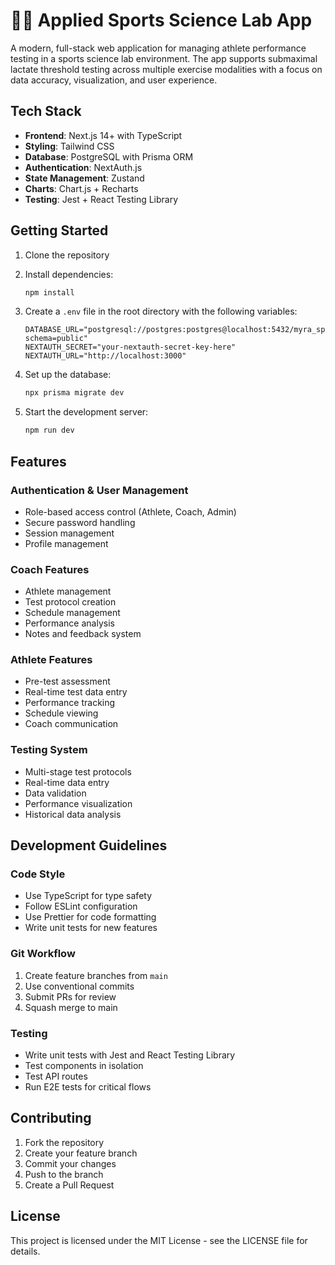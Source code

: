 # 🏃‍♂️ Applied Sports Science Lab App

A modern, full-stack web application for managing athlete performance testing in a sports science lab environment. The app supports submaximal lactate threshold testing across multiple exercise modalities with a focus on data accuracy, visualization, and user experience.

## Tech Stack

- **Frontend**: Next.js 14+ with TypeScript
- **Styling**: Tailwind CSS
- **Database**: PostgreSQL with Prisma ORM
- **Authentication**: NextAuth.js
- **State Management**: Zustand
- **Charts**: Chart.js + Recharts
- **Testing**: Jest + React Testing Library

## Getting Started

1. Clone the repository
2. Install dependencies:
   ```bash
   npm install
   ```

3. Create a `.env` file in the root directory with the following variables:
   ```
   DATABASE_URL="postgresql://postgres:postgres@localhost:5432/myra_sports_lab?schema=public"
   NEXTAUTH_SECRET="your-nextauth-secret-key-here"
   NEXTAUTH_URL="http://localhost:3000"
   ```

4. Set up the database:
   ```bash
   npx prisma migrate dev
   ```

5. Start the development server:
   ```bash
   npm run dev
   ```

## Features

### Authentication & User Management
- Role-based access control (Athlete, Coach, Admin)
- Secure password handling
- Session management
- Profile management

### Coach Features
- Athlete management
- Test protocol creation
- Schedule management
- Performance analysis
- Notes and feedback system

### Athlete Features
- Pre-test assessment
- Real-time test data entry
- Performance tracking
- Schedule viewing
- Coach communication

### Testing System
- Multi-stage test protocols
- Real-time data entry
- Data validation
- Performance visualization
- Historical data analysis

## Development Guidelines

### Code Style
- Use TypeScript for type safety
- Follow ESLint configuration
- Use Prettier for code formatting
- Write unit tests for new features

### Git Workflow
1. Create feature branches from `main`
2. Use conventional commits
3. Submit PRs for review
4. Squash merge to main

### Testing
- Write unit tests with Jest and React Testing Library
- Test components in isolation
- Test API routes
- Run E2E tests for critical flows

## Contributing

1. Fork the repository
2. Create your feature branch
3. Commit your changes
4. Push to the branch
5. Create a Pull Request

## License

This project is licensed under the MIT License - see the LICENSE file for details.
